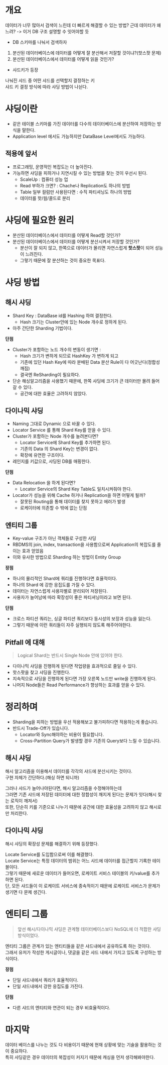 # 개요 

데이터가 너무 많아서 검색이 느린데 더 빠르게 해결할 수 있는 방법? 
근데 데이터가 왜 느려? -> 이거 DB 구조 설명할 수 잇어야할 듯 
  
* DB 스키마를 나눠서 검색하자    
  
1. 분산된 데이터베이스에 데이터를 어떻게 잘 분산해서 저잘할 것이냐?(핫스팟 문제) 
2. 분산된 데이터베이스에서 데이터를 어떻게 읽을 것인가?  

* 샤드키가 등장 

나눠진 샤드 중 어떤 샤드를 선택할지 결정하는 키    
샤드 키 결정 방식에 따라 샤딩 방법이 나뉜다.    

# 샤딩이란 

* 같은 테이블 스키마를 가진 데이터를 다수의 데이터베이스에 분산하여 저장하는 방식을 말한다.   
* Application level 에서도 가능하지만 DataBase Level에서도 가능하다.   

## 적용에 앞서  
  
* 프로그래밍, 운영적인 복잡도는 더 높아진다.        
* 가능하면 샤딩을 피하거나 지연시킬 수 있는 방법을 찾는 것이 우선시 된다.    
    * ScaleUp : 컴퓨터 성능 업
    * Read 부하가 크면? : Chache나 Replication도 하나의 방법
    * Table 일부 컬럼만 사용된다면 : 수직 파티셔닝도 하나의 방법
    * 데이터를 핫/웜/콜드로 분리 

# 샤딩에 필요한 원리 

* 분산된 데이터베이스에서 데이터를 어떻게 Read할 것인가?   
* 분산된 데이터베이스에서 데이터를 어떻게 분산시켜서 저장할 것인가?  
    * 분산이 잘 되지 않고, 한쪽으로 데이터가 몰리면 자연스럽게 **핫스팟**이 되어 성능이 느려진다.  
    * 그렇기 때문에 잘 분산하는 것이 중요한 목표다.  

# 샤딩 방법 
## 해시 샤딩 

* Shard Key : DataBase id를 Hashing 하여 결정한다.  
    * Hash 크기는 Cluster안에 있는 Node 개수로 정하게 된다.   
* 아주 간단한 Sharding 기법이다.   

**단점**    
* Cluster가 포함하는 노드 개수의 변동이 생기면 : 
    * Hash 크기가 변하게 되므로 HashKey 가 변하게 되고   
    * 기존에 있던 Hash Key에 따라 분배된 Data 분산 Rule이 다 어긋난다(정합성 깨짐) 
    * 결국엔 ReSharding이 필요하다.  
* 단순 해싱알고리즘을 사용했기 때문에, 한쪽 샤딩에 크기가 큰 데이터만 몰려 들어갈 수 있다.   
    * 공간에 대한 효율은 고려하지 않았다.  

## 다이나믹 샤딩 
* Naming 그대로 Dynamic 으로 바꿀 수 있다.   
* Locator Service 를 통해 Shard Key를 얻을 수 있다.    
* Cluster가 포함하는 Node 개수를 늘려본다면?  
    * Locator Service에 Shard Key를 추가하면 된다.  
    * 기존의 Data 의 Shard Key는 변경이 없다.  
    * 확장에 유연한 구조이다.    
* 레인지를 키값으로, 샤딩된 DB를 매핑한다.     

**단점**   
* Data Relocation 을 하게 된다면?   
    * Locator Service의 Shard Key Table도 일치시켜줘야 한다.    
* Locator가 성능을 위해 Cache 하거나 Replication을 하면 어떻게 될까?   
    * 잘못된 Routing을 통해 데이터를 찾지 못하고 에러가 발생
    * 로케이터에 의존할 수 밖에 없는 단점  

## 엔티티 그룹 
* Key-value 구조가 아닌 객체들로 구성한 샤딩 
* RBDMS의 join, index, transaction을 사용함으로써 Application의 복잡도를 줄이는 효과 얻었음 
* 이와 유사한 방법으로 Sharding 하는 방법이 Entity Group    

**장점**
* 하나의 물리적인 Shard에 쿼리를 진행하다면 효율적이다.  
* 하나의 Shard 에 강한 응집도를 가질 수 있다.   
* 데이터는 자연스럽게 사용자별로 분리되어 저장된다.    
* 사용자가 늘어남에 따라 확장성이 좋은 파티셔닝이라고 보면 된다.  

**단점**  
* 크로스 파티션 쿼리는, 싱글 파티션 쿼리보다 동시성의 보장과 성능을 잃는다.     
* 그렇기 때문에 이런 쿼리들이 자주 실행되지 않도록 해주어야한다.    

## Pitfall 에 대해 
> Logical Shard는 반드시 Single Node 안에 있어야 한다.   

* 다이나믹 샤딩을 진행하게 된다면 작업량을 효과적으로 줄일 수 있다.   
* 핫스팟을 찾고 샤딩을 진행한다.   
* 지속적으로 샤딩을 진행하게 된다면 가장 오른쪽 노드만 write을 진행하게 된다.   
* 나머지 Node들은 Read Performance가 향상하는 효과를 얻을 수 있다.  

# 정리하며
* Sharding을 피하는 방법을 우선 적용해보고 불가피하다면 적용하는게 좋습니다.
* 반드시 Trade-Off가 있습니다.
    * Locator와 Sync해야하는 비용이 필요합니다.
    * Cross-Partition Query가 발생할 경우 기존의 Query보다 느릴 수 있습니다.

## 해시 샤딩
해시 알고리즘을 이용해서 데이터를 각각의 샤드에 분산시키는 것이다.   
구현 자체가 간단하다.(해싱 하면 되니까)   
    
그러나 샤드가 늘어나야된다면, 해시 알고리즘을 수정해야하는데     
그러면 기존 샤드에 저장된 데이터에 대한 정합성이 깨지게 된다는 문제가 잇다(해시 찾는 로직이 깨져서)     
또한, 단순히 키를 기준으로 나누기 때문에 공간에 대한 효율성을 고려하지 않고 해시로만 처리한다.    

## 다이나믹 샤딩 

해시 샤딩의 확장성 문제를 해결하기 위해 등장했다.  

Locate Service를 도입함으로써 이를 해결했다.  
Locate Service는 특정 데이터의 범위는 어느 샤드에 데이터를 접근할지 기록한 테이블이다.     
그렇기 때문에 새로운 데이터가 들어오면, 로케이트 서비스 테이블의 키/value를 추가하면 된다.     
단, 모든 샤드들이 이 로케이트 서비스에 종속적이기 때문에 로케이트 서비스가 문제가 생기면 다 문제 생긴다.   

# 엔티티 그룹 
> 앞선 해시/다이나믹 샤딩은 관계형 데이터베이스보다 NoSQL에 더 적합한 샤딩 방식이었다.  
 
엔티티 그룹은 관계가 있는 엔티티들을 같은 샤드내에서 공유하도록 하는 것이다.     
그래서 유저가 작성한 게시글이나, 댓글을 같은 샤드 내에서 가지고 있도록 구성하는 방식이다.  

**장점**
* 단일 샤드내에서 쿼리가 효율적이다.  
* 단일 샤드내에서 강한 응집도를 가진다.    

**단점** 
* 다른 샤드의 엔티티와 연관이 되는 경우 비효율적이다.   

# 마지막
데이터 베이스를 나누는 것도 다 비용이기 때문에 현재 상황에 맞는 기술을 활용하는 것이 중요하다.    
특히 샤딩같은 경우 데이터의 복잡성이 커지기 때문에 캐싱을 먼저 생각해봐야한다.    




